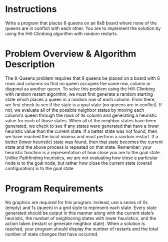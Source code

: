 # Instructions
Write a program that places 8 queens on an 8x8 board where none of the queens are in conflict with each other.  You 
are to implement the solution by using the Hill-Climbing algorithm with random restarts.

# Problem Overview & Algorithm Description
The 8-Queens problem requires that 8 queens be placed on a board with 8 rows and columns so that no queen occupies 
the same row, column or diagonal as another queen.  To solve this problem using the Hill-Climbing with random restart 
algorithm, we must first generate a random starting state which places a queen in a random row of each column.  From 
there, we first check to see if the state is a goal state (no queens are in conflict). If not, we evaluate all of the possible 
neighbor states by moving each column’s queen through the rows of its column and generating a heuristic value for 
each of those states.  When all of the neighbor states have been generated, we check to see if any states were 
generated that have a lower heuristic value than the current state.  If a better state was not found, then we have 
reached the local minima and must perform a random restart.  If a better (lower heuristic) state was found, then that 
state becomes the current state and the above process is repeated on that state. 
Remember:  your heuristic function is a representation of how close you are to the goal state.  Unlike Pathfinding 
heuristics, we are not evaluating how close a particular node is to the goal node, but rather how close the current state 
(overall configuration) is to the goal state

# Program Requirements
No graphics are required for this program.  Instead, use a series of 0s (empty) and 1s (queen) in a grid style to represent 
each state.  Every state generated should be output in this manner along with the current state’s heuristic, the number 
of neighboring states with lower heuristics, and the action taken (restart or generate neighbor state).  When a solution is 
reached, your program should display the number of restarts and the total number of state changes that have occurred.  
